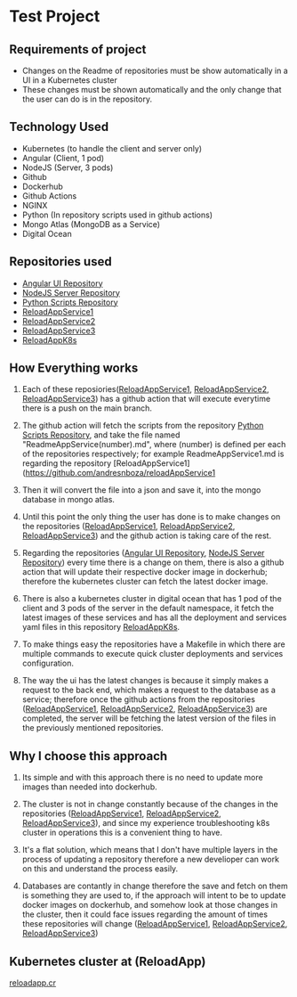 # Test Project

## Requirements of project

- Changes on the Readme of repositories must be show automatically in a UI in a Kubernetes cluster
- These changes must be shown automatically and the only change that the user can do is in the repository.

## Technology Used

- Kubernetes (to handle the client and server only)
- Angular (Client, 1 pod)
- NodeJS (Server, 3 pods)
- Github
- Dockerhub
- Github Actions
- NGINX
- Python (In repository scripts used in github actions)
- Mongo Atlas (MongoDB as a Service)
- Digital Ocean

## Repositories used
- [Angular UI Repository](https://github.com/andresnboza/reloadAppClient)
- [NodeJS Server Repository](https://github.com/andresnboza/reloadAppServer)
- [Python Scripts Repository](https://github.com/andresnboza/reloadAppScripts)
- [ReloadAppService1](https://github.com/andresnboza/reloadAppService1)
- [ReloadAppService2](https://github.com/andresnboza/reloadAppService2)
- [ReloadAppService3](https://github.com/andresnboza/reloadAppService3)
- [ReloadAppK8s](https://github.com/andresnboza/reloadAppK8s)

## How Everything works

1. Each of these reposiories([ReloadAppService1](https://github.com/andresnboza/reloadAppService1), [ReloadAppService2](https://github.com/andresnboza/reloadAppService2), [ReloadAppService3](https://github.com/andresnboza/reloadAppService3)) has a github action that will execute everytime there is a push on the main branch.

2. The github action will fetch the scripts from the repository [Python Scripts Repository](https://github.com/andresnboza/reloadAppScripts), and take the file named "ReadmeAppService(number).md", where (number) is defined per each of the repositories respectively; for example ReadmeAppService1.md is regarding the repository [ReloadAppService1](https://github.com/andresnboza/reloadAppService1

3. Then it will convert the file into a json and save it, into the mongo database in mongo atlas.

4. Until this point the only thing the user has done is to make changes on the repositories ([ReloadAppService1](https://github.com/andresnboza/reloadAppService1), [ReloadAppService2](https://github.com/andresnboza/reloadAppService2), [ReloadAppService3](https://github.com/andresnboza/reloadAppService3)) and the github action is taking care of the rest.

5. Regarding the repositories ([Angular UI Repository](https://github.com/andresnboza/reloadAppClient), [NodeJS Server Repository](https://github.com/andresnboza/reloadAppServer)) every time there is a change on them, there is also a github action that will update their respective docker image in dockerhub; therefore the kubernetes cluster can fetch the latest docker image.

6. There is also a kubernetes cluster in digital ocean that has 1 pod of the client and 3 pods of the server in the default namespace, it fetch the latest images of these services and has all the deployment and services yaml files in this repository [ReloadAppK8s](https://github.com/andresnboza/reloadAppK8s).

7. To make things easy the repositories have a Makefile in which there are multiple commands to execute quick cluster deployments and services configuration.

8. The way the ui has the latest changes is because it simply makes a request to the back end, which makes a request to the database as a service; therefore once the github actions from the repositories ([ReloadAppService1](https://github.com/andresnboza/reloadAppService1), [ReloadAppService2](https://github.com/andresnboza/reloadAppService2), [ReloadAppService3](https://github.com/andresnboza/reloadAppService3)) are completed, the server will be fetching the latest version of the files in the previously mentioned repositories.

## Why I choose this approach

1. Its simple and with this approach there is no need to update more images than needed into dockerhub.

2. The cluster is not in change constantly because of the changes in the repositories ([ReloadAppService1](https://github.com/andresnboza/reloadAppService1), [ReloadAppService2](https://github.com/andresnboza/reloadAppService2), [ReloadAppService3](https://github.com/andresnboza/reloadAppService3)), and since my experience troubleshooting k8s cluster in operations this is a convenient thing to have.

3. It's a flat solution, which means that I don't have multiple layers in the process of updating a repository therefore a new develioper can work on this and understand the process easily.

4. Databases are contantly in change therefore the save and fetch on them is something they are used to, if the approach will intent to be to update docker images on dockerhub, and somehow look at those changes in the cluster, then it could face issues regarding the amount of times these repositories will change ([ReloadAppService1](https://github.com/andresnboza/reloadAppService1), [ReloadAppService2](https://github.com/andresnboza/reloadAppService2), [ReloadAppService3](https://github.com/andresnboza/reloadAppService3))

## Kubernetes cluster at (ReloadApp)

[reloadapp.cr](http://146.190.12.141/client/)
